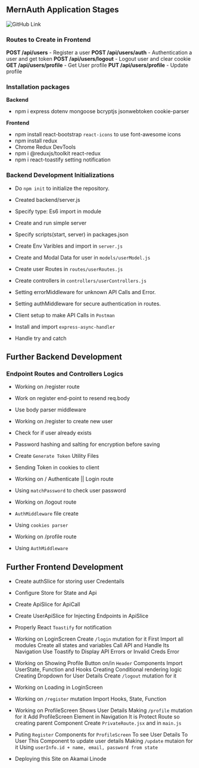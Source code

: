 ## MernAuth Application Stages

![GitHub Link](git@github.com:sohelshaikh01/React_MernAuth.git)

### Routes to Create in Frontend

**POST /api/users** - Register a user
**POST /api/users/auth** - Authentication a user and get token
**POST /api/users/logout** - Logout user and clear cookie
**GET /api/users/profile** - Get User profile
**PUT /api/users/profile** - Update profile


### Installation packages

**Backend**
- npm i express dotenv mongoose bcryptjs jsonwebtoken cookie-parser

**Frontend**
- npm install react-bootstrap `react-icons` to use font-awesome icons
- npm install redux
- Chrome Redux DevTools
- npm i @reduxjs/toolkit react-redux
- npm i react-toastify setting notification


### Backend Development Initializations

- Do `npm init` to initialize the repository.
- Created backend/server.js

- Specify type: Es6 import in module
- Create and run simple server
- Specify scripts(start, server) in packages.json

- Create Env Varibles and import in `server.js`

- Create and Modal Data for user in `models/userModel.js`
- Create user Routes in `routes/userRoutes.js`
- Create controllers in `controllers/userControllers.js`

- Setting errorMiddleware for unknown API Calls and Error.
- Setting authMiddleware for secure authentication in routes.

- Client setup to make API Calls in `Postman`
- Install and import `express-async-handler`
- Handle try and catch 


## Further Backend Development

### Endpoint Routes and Controllers Logics

- Working on /register route
- Work on register end-point to resend req.body
- Use body parser middleware

- Working on /register to create new user
- Check for if user already exists
- Password hashing and salting for encryption before saving

- Create `Generate Token` Utility Files
- Sending Token in cookies to client

- Working on / Authenticate || Login route
- Using `matchPassword` to check user password


- Working on /logout route
- `AuthMiddleware` file create
- Using `cookies parser`

- Working on /profile route
- Using `AuthMiddleware`


## Further Frontend Development

- Create authSlice for storing user Credentails
- Configure Store for State and Api
- Create ApiSlice for ApiCall 
- Create UserApiSlice for Injecting Endpoints in ApiSlice
- Properly React `Toastify` for notification

- Working on LoginScreen
    Create `/login` mutation for it
    First Import all modules
    Create all states and variables
    Call API and Handle Its Navigation
    Use Toastify to Display API Errors or Invalid Creds Error

- Working on Showing Profile Button on/in `Header` Components
    Import UserState, Function and Hooks
    Creating Conditional rendering logic
    Creating Dropdown for User Details
    Create `/logout` mutation for it

- Working on Loading in LoginScreen

- Working on `/register` mutation
    Import Hooks, State, Function

- Working on ProfileScreen Shows User Details
    Making `/profile` mutation for it
    Add ProfileScreen Element in Navigation
    It is Protect Route so creating parent Component
    Create `PrivateRoute.jsx` and in `main.js`

- Puting `Register` Components for `ProfileScreen`
    To see User Details
    To User This Component to update user details
    Making `/update` mutaion for it
    Using `userInfo.id + name, email, password from state`

- Deploying this Site on Akamai Linode


<!-- 3:12:00 Remaing /profile route error solving, cookies are not set -->